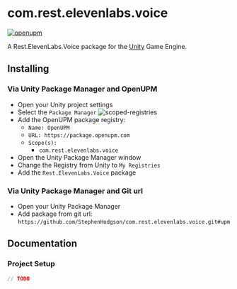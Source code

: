 # com.rest.elevenlabs.voice

[![openupm](https://img.shields.io/npm/v/com.rest.elevenlabs.voice?label=openupm&registry_uri=https://package.openupm.com)](https://openupm.com/packages/com.rest.elevenlabs.voice/)

A Rest.ElevenLabs.Voice package for the [Unity](https://unity.com/) Game Engine.

## Installing

### Via Unity Package Manager and OpenUPM

- Open your Unity project settings
- Select the `Package Manager`
![scoped-registries](https://github.com/StephenHodgson/com.rest.elevenlabs.voice/raw/main/Rest.ElevenLabs.Voice/Packages/com.rest.elevenlabs.voice/Documentation~/images/package-manager-scopes.png)
- Add the OpenUPM package registry:
  - `Name: OpenUPM`
  - `URL: https://package.openupm.com`
  - `Scope(s):`
    - `com.rest.elevenlabs.voice`
- Open the Unity Package Manager window
- Change the Registry from Unity to `My Registries`
- Add the `Rest.ElevenLabs.Voice` package

### Via Unity Package Manager and Git url

- Open your Unity Package Manager
- Add package from git url: `https://github.com/StephenHodgson/com.rest.elevenlabs.voice.git#upm`

## Documentation

### Project Setup

```csharp
// TODO
```
